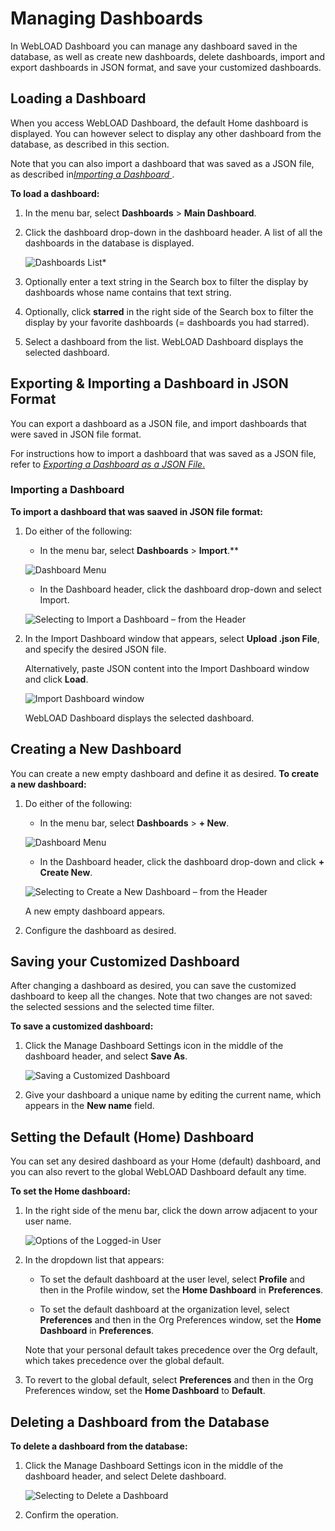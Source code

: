 # Managing Dashboards

In WebLOAD Dashboard you can manage any dashboard saved in the database, as well as create new dashboards, delete dashboards, import and export dashboards in JSON format, and save your customized dashboards.

## Loading a Dashboard

When you access WebLOAD Dashboard, the default Home dashboard is displayed. You can however select to display any other dashboard from the database, as described in this section.  

Note that you can also import a dashboard that was saved as a JSON file, as described in[*Importing a Dashboard* ](#importing-a-dashboard).

**To load a dashboard:** 

1. In the menu bar, select **Dashboards** > **Main Dashboard**. 

1. Click the dashboard drop-down in the dashboard header. A list of all the dashboards in the database is displayed.

    ![Dashboards List* ](../images/dashboards_list.jpeg)

   
1. Optionally enter a text string in the Search box to filter the display by dashboards whose name contains that text string. 

1. Optionally, click **starred** in the right side of the Search box to filter the display by your favorite dashboards (= dashboards you had starred). 

1. Select a dashboard from the list. WebLOAD Dashboard displays the selected dashboard. 



## Exporting & Importing a Dashboard in JSON Format

You can export a dashboard as a JSON file, and import dashboards that were saved in JSON file format. 

For instructions how to import a dashboard that was saved as a JSON file, refer to [*Exporting a Dashboard as a JSON File*.](./sharing_dashboards.md#exporting-a-dashboard-as-a-json-file) 

### Importing a Dashboard

**To import a dashboard that was saaved in JSON file format:** 

1. Do either of the following: 

    - In the menu bar, select **Dashboards** > **Import**.**  

    ![Dashboard Menu](../images/dashboards_menu.png)


    - In the Dashboard header, click the dashboard drop-down and select Import. 

    ![Selecting to Import a Dashboard – from the Header](../images/select_import_dashboard.jpeg)

1. In the Import Dashboard window that appears, select **Upload .json File**, and specify the desired JSON file. 

    Alternatively, paste JSON content into the Import Dashboard window and click **Load**. 

    ![Import Dashboard window](../images/import_dashboard_window.png)



    WebLOAD Dashboard displays the selected dashboard.

## Creating a New Dashboard

You can create a new empty dashboard and define it as desired. **To create a new dashboard:** 

1. Do either of the following: 

    - In the menu bar, select **Dashboards** > **+ New**. 

    ![Dashboard Menu](../images/dashboards_menu.png)

    - In the Dashboard header, click the dashboard drop-down and click **+ Create New**. 

    ![Selecting to Create a New Dashboard – from the Header](../images/dashboard_create_new.jpeg)

   

    A new empty dashboard appears.  

1. Configure the dashboard as desired.



## Saving your Customized Dashboard

After changing a dashboard as desired, you can save the customized dashboard to keep all the changes. Note that two changes are not saved: the selected sessions and the selected time filter. 

**To save a customized dashboard:** 

1. Click the Manage Dashboard Settings icon in the middle of the dashboard header, and select **Save As**. 

    ![Saving a Customized Dashboard](../images/save_custom_dashboard.png)

   

1. Give your dashboard a unique name by editing the current name, which appears in the **New name** field.  

   

## Setting the Default (Home) Dashboard

You can set any desired dashboard as your Home (default) dashboard, and you can also revert to the global WebLOAD Dashboard default any time. 

**To set the Home dashboard:** 

1. In the right side of the menu bar, click the down arrow adjacent to your user name.

    ![Options of the Logged-in User](../images/dashboard_save_as.png)

   

1. In the dropdown list that appears:

    - To set the default dashboard at the user level, select **Profile** and then in the Profile window, set the **Home Dashboard** in **Preferences**. 

    - To set the default dashboard at the organization level, select **Preferences** and then in the Org Preferences window, set the **Home Dashboard** in **Preferences**. 

     Note that your personal default takes precedence over the Org default, which takes precedence over the global default. 

1. To revert to the global default, select **Preferences** and then in the Org Preferences window, set the **Home Dashboard** to **Default**. 



## Deleting a Dashboard from the Database

**To delete a dashboard from the database:** 

1. Click the Manage Dashboard Settings icon in the middle of the dashboard header, and select Delete dashboard. 

    ![Selecting to Delete a Dashboard](../images/select_delete_dash.png)

   
1. Confirm the operation.
